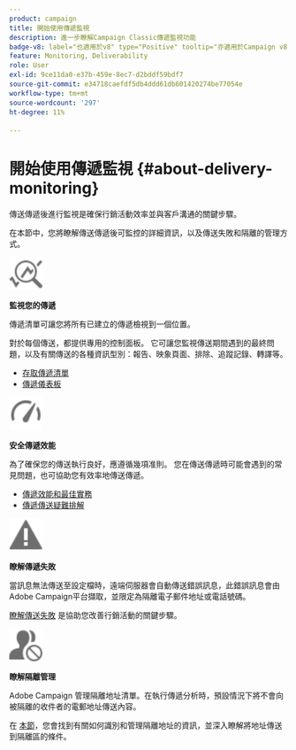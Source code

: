 ```yaml
---
product: campaign
title: 開始使用傳遞監視
description: 進一步瞭解Campaign Classic傳遞監視功能
badge-v8: label="也適用於v8" type="Positive" tooltip="亦適用於Campaign v8"
feature: Monitoring, Deliverability
role: User
exl-id: 9ce11da0-e37b-459e-8ec7-d2bddf59bdf7
source-git-commit: e34718caefdf5db4ddd61db601420274be77054e
workflow-type: tm+mt
source-wordcount: '297'
ht-degree: 11%

---
```


# 開始使用傳遞監視 {#about-delivery-monitoring}

傳送傳遞後進行監視是確保行銷活動效率並與客戶溝通的關鍵步驟。

在本節中，您將瞭解傳送傳遞後可監控的詳細資訊，以及傳送失敗和隔離的管理方式。

<img src="assets/do-not-localize/icon_monitor.svg" width="60px">

**監視您的傳遞**

傳遞清單可讓您將所有已建立的傳遞檢視到一個位置。

對於每個傳送，都提供專用的控制面板。 它可讓您監視傳送期間遇到的最終問題，以及有關傳送的各種資訊型別：報告、映象頁面、排除、追蹤記錄、轉譯等。

* [存取傳遞清單](list-of-deliveries.md)
* [傳遞儀表板](delivery-dashboard.md)

<img src="assets/do-not-localize/icon_guidelines.svg" width="60px">

**安全傳遞效能**

為了確保您的傳送執行良好，應遵循幾項准則。 您在傳送傳遞時可能會遇到的常見問題，也可協助您有效率地傳送傳遞。

* [傳遞效能和最佳實務](delivery-performances.md)
* [傳遞傳送疑難排解](delivery-troubleshooting.md)

<img src="assets/do-not-localize/icon_failure.svg" width="60px">

**瞭解傳遞失敗**

當訊息無法傳送至設定檔時，遠端伺服器會自動傳送錯誤訊息，此錯誤訊息會由Adobe Campaign平台擷取，並限定為隔離電子郵件地址或電話號碼。

[瞭解傳送失敗](understanding-delivery-failures.md) 是協助您改善行銷活動的關鍵步驟。

<img src="assets/do-not-localize/icon_quarantine.svg" width="60px">

**瞭解隔離管理**

Adobe Campaign 管理隔離地址清單。在執行傳遞分析時，預設情況下將不會向被隔離的收件者的電郵地址傳送內容。

在 [本節](understanding-quarantine-management.md)，您會找到有關如何識別和管理隔離地址的資訊，並深入瞭解將地址傳送到隔離區的條件。
